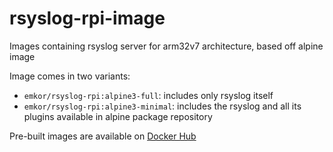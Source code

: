 # rsyslog-rpi-image
Images containing rsyslog server for arm32v7 architecture, based off alpine image

Image comes in two variants:
- `emkor/rsyslog-rpi:alpine3-full`: includes only rsyslog itself
- `emkor/rsyslog-rpi:alpine3-minimal`: includes the rsyslog and all its plugins available in alpine package repository

Pre-built images are available on  [Docker Hub](https://hub.docker.com/r/emkor/rsyslog-rpi)
